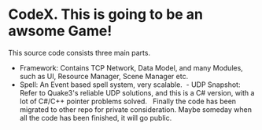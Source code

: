# CodeX. This is going to be an awsome Game!

This source code consists three main parts.
  - Framework: Contains TCP Network, Data Model, and many Modules, such as UI, Resource Manager, Scene Manager etc.
  - Spell: An Event based spell system, very scalable.
  - UDP Snapshot: Refer to Quake3's reliable UDP solutions, and this is a C# version, with a lot of C#/C++ pointer problems solved.
  
Finally the code has been migrated to other repo for private consideration.
Maybe someday when all the code has been finished, it will go public.
